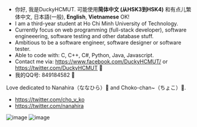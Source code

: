- 你好, 我是DuckyHCMUT. 可能使用**简体中文 (从HSK3到HSK4)** 和有点儿繁体中文, 日本語(一般), **English**, **Vietnamese** OK!
- I am a third-year student at Ho Chi Minh University of Technology. 
- Currently focus on web programming (full-stack developer), software engineeering, software testing and other database stuff.
- Ambitious to be a software engineer, software designer or software tester.
- Able to code with: C, C++, C#, Python, Java, Javascript.
- Contact me via: https://www.facebook.com/DuckyHCMUT/ or https://twitter.com/DuckyHCMUT 🍦
- 我的QQ号: 849184582 🐧

Love dedicated to Nanahira（ななひら）🧀 and Choko-chan~（ちょこ）🍫. 
- https://twitter.com/cho_v_ko
- https://twitter.com/nanahira

![image](https://user-images.githubusercontent.com/75155228/158004899-c28a953a-ec22-49d3-a739-d6352abf4883.png)
![image](https://user-images.githubusercontent.com/75155228/158004905-dbe0f49c-5958-4ae4-b11c-fcd8f22101c0.png)


<!---
DuckyHCMUT/DuckyHCMUT is a ✨ special ✨ repository because its `README.md` (this file) appears on your GitHub profile.
You can click the Preview link to take a look at your changes.
--->
